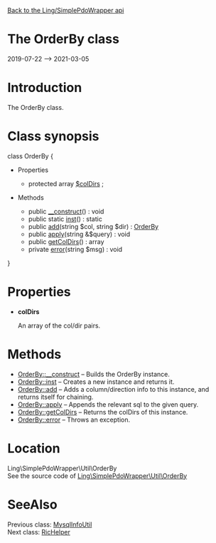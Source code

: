 [Back to the Ling/SimplePdoWrapper api](https://github.com/lingtalfi/SimplePdoWrapper/blob/master/doc/api/Ling/SimplePdoWrapper.md)



The OrderBy class
================
2019-07-22 --> 2021-03-05






Introduction
============

The OrderBy class.



Class synopsis
==============


class <span class="pl-k">OrderBy</span>  {

- Properties
    - protected array [$colDirs](#property-colDirs) ;

- Methods
    - public [__construct](https://github.com/lingtalfi/SimplePdoWrapper/blob/master/doc/api/Ling/SimplePdoWrapper/Util/OrderBy/__construct.md)() : void
    - public static [inst](https://github.com/lingtalfi/SimplePdoWrapper/blob/master/doc/api/Ling/SimplePdoWrapper/Util/OrderBy/inst.md)() : static
    - public [add](https://github.com/lingtalfi/SimplePdoWrapper/blob/master/doc/api/Ling/SimplePdoWrapper/Util/OrderBy/add.md)(string $col, string $dir) : [OrderBy](https://github.com/lingtalfi/SimplePdoWrapper/blob/master/doc/api/Ling/SimplePdoWrapper/Util/OrderBy.md)
    - public [apply](https://github.com/lingtalfi/SimplePdoWrapper/blob/master/doc/api/Ling/SimplePdoWrapper/Util/OrderBy/apply.md)(string &$query) : void
    - public [getColDirs](https://github.com/lingtalfi/SimplePdoWrapper/blob/master/doc/api/Ling/SimplePdoWrapper/Util/OrderBy/getColDirs.md)() : array
    - private [error](https://github.com/lingtalfi/SimplePdoWrapper/blob/master/doc/api/Ling/SimplePdoWrapper/Util/OrderBy/error.md)(string $msg) : void

}




Properties
=============

- <span id="property-colDirs"><b>colDirs</b></span>

    An array of the col/dir pairs.
    
    



Methods
==============

- [OrderBy::__construct](https://github.com/lingtalfi/SimplePdoWrapper/blob/master/doc/api/Ling/SimplePdoWrapper/Util/OrderBy/__construct.md) &ndash; Builds the OrderBy instance.
- [OrderBy::inst](https://github.com/lingtalfi/SimplePdoWrapper/blob/master/doc/api/Ling/SimplePdoWrapper/Util/OrderBy/inst.md) &ndash; Creates a new instance and returns it.
- [OrderBy::add](https://github.com/lingtalfi/SimplePdoWrapper/blob/master/doc/api/Ling/SimplePdoWrapper/Util/OrderBy/add.md) &ndash; Adds a column/direction info to this instance, and returns itself for chaining.
- [OrderBy::apply](https://github.com/lingtalfi/SimplePdoWrapper/blob/master/doc/api/Ling/SimplePdoWrapper/Util/OrderBy/apply.md) &ndash; Appends the relevant sql to the given query.
- [OrderBy::getColDirs](https://github.com/lingtalfi/SimplePdoWrapper/blob/master/doc/api/Ling/SimplePdoWrapper/Util/OrderBy/getColDirs.md) &ndash; Returns the colDirs of this instance.
- [OrderBy::error](https://github.com/lingtalfi/SimplePdoWrapper/blob/master/doc/api/Ling/SimplePdoWrapper/Util/OrderBy/error.md) &ndash; Throws an exception.





Location
=============
Ling\SimplePdoWrapper\Util\OrderBy<br>
See the source code of [Ling\SimplePdoWrapper\Util\OrderBy](https://github.com/lingtalfi/SimplePdoWrapper/blob/master/Util/OrderBy.php)



SeeAlso
==============
Previous class: [MysqlInfoUtil](https://github.com/lingtalfi/SimplePdoWrapper/blob/master/doc/api/Ling/SimplePdoWrapper/Util/MysqlInfoUtil.md)<br>Next class: [RicHelper](https://github.com/lingtalfi/SimplePdoWrapper/blob/master/doc/api/Ling/SimplePdoWrapper/Util/RicHelper.md)<br>
